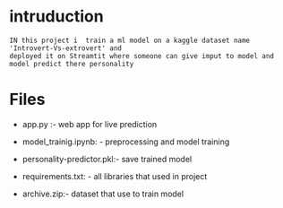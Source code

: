 # intruduction
    IN this project i  train a ml model on a kaggle dataset name 'Introvert-Vs-extrovert' and
    deployed it on Streamtit where someone can give imput to model and  model predict there personality
# Files
 - app.py :-                      web app for live prediction
 
 - model_trainig.ipynb: -          preprocessing and model training
 
 - personality-predictor.pkl:-    save trained model
 
- requirements.txt: -             all libraries that used in project

- archive.zip:-                   dataset that use to train model
